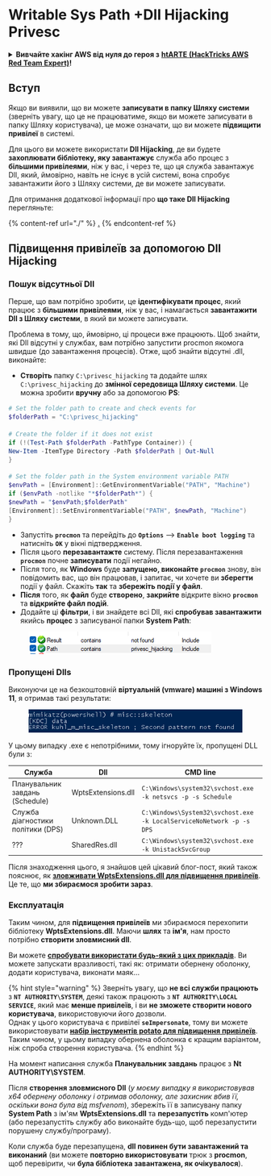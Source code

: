 # Writable Sys Path +Dll Hijacking Privesc

<details>

<summary><strong>Вивчайте хакінг AWS від нуля до героя з</strong> <a href="https://training.hacktricks.xyz/courses/arte"><strong>htARTE (HackTricks AWS Red Team Expert)</strong></a><strong>!</strong></summary>

Інші способи підтримки HackTricks:

* Якщо ви хочете побачити вашу **компанію рекламовану на HackTricks** або **завантажити HackTricks у форматі PDF**, перевірте [**ПЛАНИ ПІДПИСКИ**](https://github.com/sponsors/carlospolop)!
* Отримайте [**офіційний PEASS & HackTricks мерч**](https://peass.creator-spring.com)
* Відкрийте для себе [**Сім'ю PEASS**](https://opensea.io/collection/the-peass-family), нашу колекцію ексклюзивних [**NFT**](https://opensea.io/collection/the-peass-family)
* **Приєднуйтесь до** 💬 [**групи Discord**](https://discord.gg/hRep4RUj7f) або [**групи Telegram**](https://t.me/peass) або **слідкуйте** за нами на **Twitter** 🐦 [**@carlospolopm**](https://twitter.com/hacktricks\_live)**.**
* **Поділіться своїми хакерськими трюками, надсилайте PR до** [**HackTricks**](https://github.com/carlospolop/hacktricks) **і** [**HackTricks Cloud**](https://github.com/carlospolop/hacktricks-cloud) **репозиторіїв на GitHub**.

</details>

## Вступ

Якщо ви виявили, що ви можете **записувати в папку Шляху системи** (зверніть увагу, що це не працюватиме, якщо ви можете записувати в папку Шляху користувача), це може означати, що ви можете **підвищити привілеї** в системі.

Для цього ви можете використати **Dll Hijacking**, де ви будете **захоплювати бібліотеку, яку завантажує** служба або процес з **більшими привілеями**, ніж у вас, і через те, що ця служба завантажує Dll, який, ймовірно, навіть не існує в усій системі, вона спробує завантажити його з Шляху системи, де ви можете записувати.

Для отримання додаткової інформації про **що таке Dll Hijacking** перегляньте:

{% content-ref url="./" %}
[.](./)
{% endcontent-ref %}

## Підвищення привілеїв за допомогою Dll Hijacking

### Пошук відсутньої Dll

Перше, що вам потрібно зробити, це **ідентифікувати процес**, який працює з **більшими привілеями**, ніж у вас, і намагається **завантажити Dll з Шляху системи**, в який ви можете записувати.

Проблема в тому, що, ймовірно, ці процеси вже працюють. Щоб знайти, які Dll відсутні у службах, вам потрібно запустити procmon якомога швидше (до завантаження процесів). Отже, щоб знайти відсутні .dll, виконайте:

* **Створіть** папку `C:\privesc_hijacking` та додайте шлях `C:\privesc_hijacking` до **змінної середовища Шляху системи**. Це можна зробити **вручну** або за допомогою **PS**:

```powershell
# Set the folder path to create and check events for
$folderPath = "C:\privesc_hijacking"

# Create the folder if it does not exist
if (!(Test-Path $folderPath -PathType Container)) {
New-Item -ItemType Directory -Path $folderPath | Out-Null
}

# Set the folder path in the System environment variable PATH
$envPath = [Environment]::GetEnvironmentVariable("PATH", "Machine")
if ($envPath -notlike "*$folderPath*") {
$newPath = "$envPath;$folderPath"
[Environment]::SetEnvironmentVariable("PATH", $newPath, "Machine")
}
```

* Запустіть **`procmon`** та перейдіть до **`Options`** --> **`Enable boot logging`** та натисніть **`OK`** у вікні підтвердження.
* Після цього **перезавантажте** систему. Після перезавантаження **`procmon`** почне **записувати** події негайно.
* Після того, як **Windows** буде **запущено, виконайте `procmon`** знову, він повідомить вас, що він працював, і запитає, чи хочете ви **зберегти** події у файл. Скажіть **так** та **збережіть події у файл**.
* **Після** того, як **файл** буде **створено**, **закрийте** відкрите вікно **`procmon`** та **відкрийте файл подій**.
* Додайте ці **фільтри**, і ви знайдете всі Dll, які **спробував завантажити** якийсь **процес** з записуваної папки **System Path**:

<figure><img src="../../../.gitbook/assets/image (18).png" alt=""><figcaption></figcaption></figure>

### Пропущені Dlls

Виконуючи це на безкоштовній **віртуальній (vmware) машині з Windows 11**, я отримав такі результати:

<figure><img src="../../../.gitbook/assets/image (253).png" alt=""><figcaption></figcaption></figure>

У цьому випадку .exe є непотрібними, тому ігноруйте їх, пропущені DLL були з:

| Служба                            | Dll                | CMD line                                                             |
| --------------------------------- | ------------------ | -------------------------------------------------------------------- |
| Планувальник завдань (Schedule)   | WptsExtensions.dll | `C:\Windows\system32\svchost.exe -k netsvcs -p -s Schedule`          |
| Служба діагностики політики (DPS) | Unknown.DLL        | `C:\Windows\System32\svchost.exe -k LocalServiceNoNetwork -p -s DPS` |
| ???                               | SharedRes.dll      | `C:\Windows\system32\svchost.exe -k UnistackSvcGroup`                |

Після знаходження цього, я знайшов цей цікавий блог-пост, який також пояснює, як [**зловживати WptsExtensions.dll для підвищення привілеїв**](https://juggernaut-sec.com/dll-hijacking/#Windows\_10\_Phantom\_DLL\_Hijacking\_-\_WptsExtensionsdll). Це те, що **ми збираємося зробити зараз**.

### Експлуатація

Таким чином, для **підвищення привілеїв** ми збираємося перехопити бібліотеку **WptsExtensions.dll**. Маючи **шлях** та **ім'я**, нам просто потрібно **створити зловмисний dll**.

Ви можете [**спробувати використати будь-який з цих прикладів**](./#creating-and-compiling-dlls). Ви можете запускати вразливості, такі як: отримати обернену оболонку, додати користувача, виконати маяк...

{% hint style="warning" %}
Зверніть увагу, що **не всі служби працюють** з **`NT AUTHORITY\SYSTEM`**, деякі також працюють з **`NT AUTHORITY\LOCAL SERVICE`**, який має **менше привілеїв**, і ви **не зможете створити нового користувача**, використовуючи його дозволи.\
Однак у цього користувача є привілеї **`seImpersonate`**, тому ви можете використовувати [**набір інструментів potato для підвищення привілеїв**](../roguepotato-and-printspoofer.md). Таким чином, у цьому випадку обернена оболонка є кращим варіантом, ніж спроба створення користувача.
{% endhint %}

На момент написання служба **Планувальник завдань** працює з **Nt AUTHORITY\SYSTEM**.

Після **створення зловмисного Dll** (_у моєму випадку я використовував x64 обернену оболонку і отримав оболонку, але захисник вбив її, оскільки вона була від msfvenom_), збережіть її в записувану папку **System Path** з ім'ям **WptsExtensions.dll** та **перезапустіть** комп'ютер (або перезапустіть службу або виконайте будь-що, щоб перезапустити порушену службу/програму).

Коли служба буде перезапущена, **dll повинен бути завантажений та виконаний** (ви можете **повторно використовувати** трюк з **procmon**, щоб перевірити, чи **була бібліотека завантажена, як очікувалося**).
